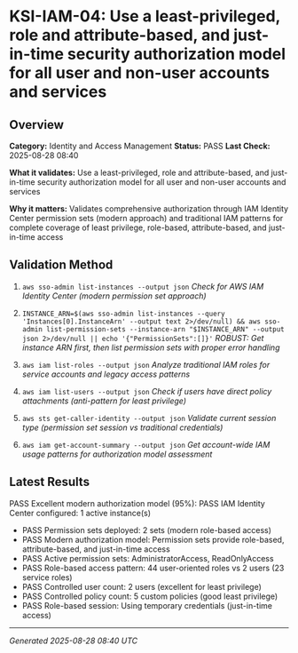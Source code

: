# KSI-IAM-04: Use a least-privileged, role and attribute-based, and just-in-time security authorization model for all user and non-user accounts and services

## Overview

**Category:** Identity and Access Management
**Status:** PASS
**Last Check:** 2025-08-28 08:40

**What it validates:** Use a least-privileged, role and attribute-based, and just-in-time security authorization model for all user and non-user accounts and services

**Why it matters:** Validates comprehensive authorization through IAM Identity Center permission sets (modern approach) and traditional IAM patterns for complete coverage of least privilege, role-based, attribute-based, and just-in-time access

## Validation Method

1. `aws sso-admin list-instances --output json`
   *Check for AWS IAM Identity Center (modern permission set approach)*

2. `INSTANCE_ARN=$(aws sso-admin list-instances --query 'Instances[0].InstanceArn' --output text 2>/dev/null) && aws sso-admin list-permission-sets --instance-arn "$INSTANCE_ARN" --output json 2>/dev/null || echo '{"PermissionSets":[]}'`
   *ROBUST: Get instance ARN first, then list permission sets with proper error handling*

3. `aws iam list-roles --output json`
   *Analyze traditional IAM roles for service accounts and legacy access patterns*

4. `aws iam list-users --output json`
   *Check if users have direct policy attachments (anti-pattern for least privilege)*

5. `aws sts get-caller-identity --output json`
   *Validate current session type (permission set session vs traditional credentials)*

6. `aws iam get-account-summary --output json`
   *Get account-wide IAM usage patterns for authorization model assessment*

## Latest Results

PASS Excellent modern authorization model (95%): PASS IAM Identity Center configured: 1 active instance(s)
- PASS Permission sets deployed: 2 sets (modern role-based access)
- PASS Modern authorization model: Permission sets provide role-based, attribute-based, and just-in-time access
- PASS Active permission sets: AdministratorAccess, ReadOnlyAccess
- PASS Role-based access pattern: 44 user-oriented roles vs 2 users (23 service roles)
- PASS Controlled user count: 2 users (excellent for least privilege)
- PASS Controlled policy count: 5 custom policies (good least privilege)
- PASS Role-based session: Using temporary credentials (just-in-time access)

---
*Generated 2025-08-28 08:40 UTC*
